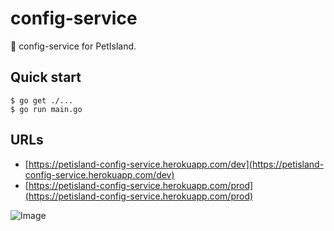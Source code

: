# config-service

🦍 config-service for PetIsland.

## Quick start

```
$ go get ./...
$ go run main.go
```

## URLs

- [https://petisland-config-service.herokuapp.com/dev](https://petisland-config-service.herokuapp.com/dev)
- [https://petisland-config-service.herokuapp.com/prod](https://petisland-config-service.herokuapp.com/prod)


<!-- INSPIRATIONAL_QUOTE_START -->
![Image](https://github.com/user-attachments/assets/9d3847b4-d01e-4e62-b18e-12706b955cf3)
<!-- INSPIRATIONAL_QUOTE_END -->
